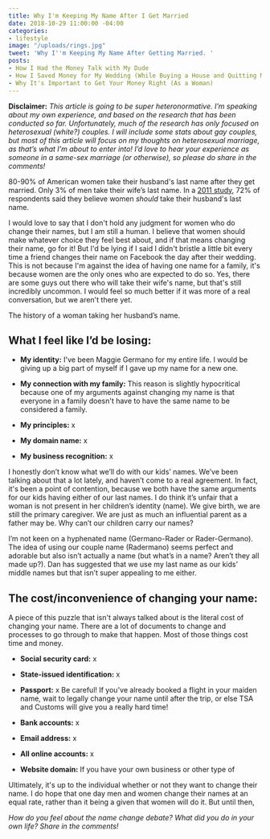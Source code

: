 ```yaml
---
title: Why I'm Keeping My Name After I Get Married
date: 2018-10-29 11:00:00 -04:00
categories:
- lifestyle
image: "/uploads/rings.jpg"
tweet: 'Why I''m Keeping My Name After Getting Married. '
posts:
- How I Had the Money Talk with My Dude
- How I Saved Money for My Wedding (While Buying a House and Quitting My Job)
- Why It's Important to Get Your Money Right (As a Woman)
---
```


**Disclaimer:** *This article is going to be super heteronormative. I’m speaking about my own experience, and based on the research that has been conducted so far. Unfortunately, much of the research has only focused on heterosexual (white?) couples. I will include some stats about gay couples, but most of this article will focus on my thoughts on heterosexual marriage, as that’s what I’m about to enter into! I’d love to hear your experience as someone in a same-sex marriage (or otherwise), so please do share in the comments!*

80-90% of American women take their husband's last name after they get married. Only 3% of men take their wife’s last name. In a [2011 study](http://journals.sagepub.com/doi/abs/10.1177/0891243211398653), 72% of respondents said they believe women *should* take their husband's last name. 

I would love to say that I don't hold any judgment for women who do change their names, but I am still a human. I believe that women should make whatever choice they feel best about, and if that means changing their name, go for it! But I'd be lying if I said I didn't bristle a little bit every time a friend changes their name on Facebook the day after their wedding. This is not because I'm against the idea of having one name for a family, it's because women are the only ones who are expected to do so. Yes, there are some guys out there who will take their wife's name, but that's still incredibly uncommon. I would feel so much better if it was more of a real conversation, but we aren't there yet. 

The history of a woman taking her husband’s name.

## What I feel like I’d be losing:

* **My identity:** I've been Maggie Germano for my entire life. I would be giving up a big part of myself if I gave up my name for a new one.

* **My connection with my family:** This reason is slightly hypocritical because one of my arguments against changing my name is that everyone in a family doesn't have to have the same name to be considered a family. 

* **My principles:** x

* **My domain name:** x

* **My business recognition:** x

I honestly don’t know what we’ll do with our kids’ names. We’ve been talking about that a lot lately, and haven’t come to a real agreement. In fact, it's been a point of contention, because we both have the same arguments for our kids having either of our last names. I do think it’s unfair that a woman is not present in her children’s identity (name). We give birth, we are still the primary caregiver. We are just as much an influential parent as a father may be. Why can’t our children carry our names?

I’m not keen on a hyphenated name (Germano-Rader or Rader-Germano). The idea of using our couple name (Radermano) seems perfect and adorable but also isn’t actually a name (but what’s in a name? Aren’t they all made up?). Dan has suggested that we use my last name as our kids’ middle names but that isn’t super appealing to me either.

## The cost/inconvenience of changing your name:

A piece of this puzzle that isn't always talked about is the literal cost of changing your name. There are a lot of documents to change and processes to go through to make that happen. Most of those things cost time and money. 

* **Social security card:** x

* **State-issued identification:** x

* **Passport:** x Be careful! If you've already booked a flight in your maiden name, wait to legally change your name until after the trip, or else TSA and Customs will give you a really hard time!

* **Bank accounts:** x 

* **Email address:** x

* **All online accounts:** x

* **Website domain:** If you have your own business or other type of 

Ultimately, it's up to the individual whether or not they want to change their name. I do hope that one day men and women change their names at an equal rate, rather than it being a given that women will do it. But until then, 

*How do you feel about the name change debate? What did you do in your own life? Share in the comments!*